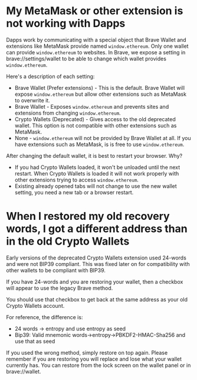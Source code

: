 # My MetaMask or other extension is not working with Dapps

Dapps work by communicating with a special object that Brave Wallet and extensions like MetaMask provide named `window.ethereum`.
Only one wallet can provide `window.ethereum` to websites.
In Brave, we expose a setting in brave://settings/wallet to be able to change which wallet provides `window.ethereum`.

Here's a description of each setting:
- Brave Wallet (Prefer extensions) - This is the default. Brave Wallet will expose `window.ethereum` but allow other extensions such as MetaMask to overwrite it.
- Brave Wallet - Exposes `window.ethereum` and prevents sites and extensions from changing `window.ethereum`.
- Crypto Wallets (Deprecated) - Gives access to the old deprecated wallet. This option is not compatible with other extensions such as MetaMask.
- None - `window.ethereum` will not be provided by Brave Wallet at all. If you have extensions such as MetaMask, is is free to use `window.ethereum`.

After changing the default wallet, it is best to restart your browser. Why?
- If you had Crypto Wallets loaded, it won't be unloaded until the next restart. When Crypto Wallets is loaded it will not work properly with other extensions trying to access `window.ethereum`.
- Existing already opened tabs will not change to use the new wallet setting, you need a new tab or a browser restart.

# When I restored my old recovery words, I got a different address than in the old Crypto Wallets

Early versions of the deprecated Crypto Wallets extension used 24-words and were not BIP39 compliant.
This was fixed later on for compatibility with other wallets to be compliant with BIP39.

If you have 24-words and you are restoring your wallet, then a checkbox will appear to use the legacy Brave method.

You should use that checkbox to get back at the same address as your old Crypto Wallets account.

For reference, the difference is:
- 24 words -> entropy and use entropy as seed
- Bip39: Valid mnemonic words->entropy->PBKDF2-HMAC-Sha256 and use that as seed

If you used the wrong method, simply restore on top again. Please remember if you are restoring you will replace and lose what your wallet currently has.  You can restore from the lock screen on the wallet panel or in brave://wallet. 